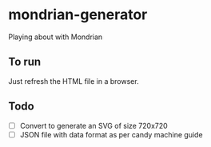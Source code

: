 # mondrian-generator
Playing about with Mondrian 

## To run
Just refresh the HTML file in a browser.

## Todo
- [ ] Convert to generate an SVG of size 720x720
- [ ] JSON file with data format as per candy machine guide 
